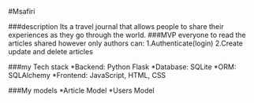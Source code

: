 #Msafiri

###description
Its a travel journal that allows people to share their experiences as they go through the world.
###MVP
everyone to read the articles shared however only authors can: 
1.Authenticate(login) 
2.Create update and delete articles

###my Tech stack
*Backend: Python Flask
*Database: SQLite
*ORM: SQLAlchemy
*Frontend: JavaScript, HTML, CSS

###My models
*Article Model
*Users Model

